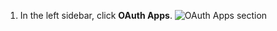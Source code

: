 1. In the left sidebar, click **OAuth Apps**.
![OAuth Apps section](/assets/images/settings/developer-settings-oauth-apps.png)
